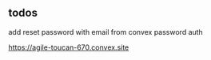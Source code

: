 ## todos
add reset password with email from convex password auth

https://agile-toucan-670.convex.site